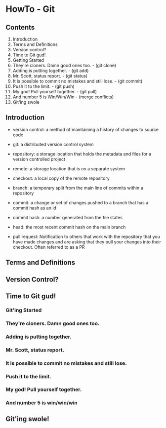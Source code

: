 # HowTo - Git

## Contents
1. Introduction
2. Terms and Definitions
3. Version control?
4. Time to Git gud!
  1. Getting Started
  2. They're cloners. Damn good ones too. - (git clone)
  3. Adding is putting together. - (git add)
  4. Mr. Scott, status report. - (git status)
  5. It is possible to commit no mistakes and still lose. - (git commit)
  6. Push it to the limit. - (git push)
  7. My god! Pull yourself together. - (git pull)
  8. And number 5 is Win/Win/Win - (merge conflicts)
5. Git'ing swole

## Introduction
- version control: a method of maintaining a history of changes to source code

- git: a distributed version control system

- repository: a storage location that holds the metadata and files for a version controlled project

- remote: a storage location that is on a separate system

- checkout: a local copy of the remote repository

- branch: a temporary split from the main line of commits within a repository

- commit: a change or set of changes pushed to a branch that has a commit hash as an id

- commit hash: a number generated from the file states

- head: the most recent commit hash on the main branch

- pull request: Notification to others that work with the repository that you have made changes
                and are asking that they pull your changes into their checkout. Often referred
                to as a PR

## Terms and Definitions

## Version Control?

## Time to Git gud!

### Git'ing Started

### They're cloners. Damn good ones too.

### Adding is putting together.

### Mr. Scott, status report.

### It is possible to commit no mistakes and still lose.

### Push it to the limit.

### My god! Pull yourself together.

### And number 5 is win/win/win

## Git'ing swole!
